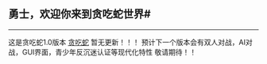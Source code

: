 ## 勇士，欢迎你来到贪吃蛇世界#

---------------------------------------------------------------------------------------------
这是贪吃蛇1.0版本
<a href="https://github.com/Alan-Star/Snake/releases" target="_blank" title="贪吃蛇">贪吃蛇</a>
暂无更新！！！
预计下一个版本会有双人对战，AI对战，GUI界面，青少年反沉迷认证等现代化特性 敬请期待！！





